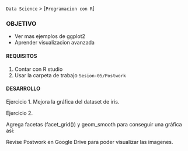 `Data Science` > [`Programacion con R`]

### OBJETIVO
- Ver mas ejemplos de ggplot2 
- Aprender visualizacion avanzada

#### REQUISITOS
1. Contar con R studio
1. Usar la carpeta de trabajo `Sesion-05/Postwork`

#### DESARROLLO
Ejercicio 1.
Mejora la gráfica del dataset de iris.



Ejercicio 2.

Agrega facetas (facet_grid()) y geom_smooth para conseguir una gráfica así: 


Revise Postwork en Google Drive para poder visualizar las imagenes.


